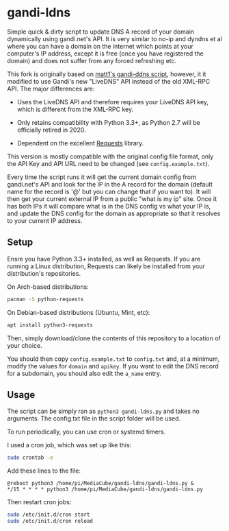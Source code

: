 gandi-ldns
==========

Simple quick & dirty script to update DNS A record of your domain dynamically
using gandi.net's API.  It is very similar to no-ip and dyndns et al where you
can have a domain on the internet which points at your computer's IP address,
except it is free (once you have registered the domain) and does not suffer
from any forced refreshing etc.

This fork is originally based on 
[matt1's gandi-ddns script](https://github.com/matt1/gandi-ddns), however, it
it modified to use Gandi's new "LiveDNS" API instead of the old XML-RPC API. 
The major differences are:

* Uses the LiveDNS API and therefore requires your LiveDNS API key, which is
  different from the XML-RPC key.

* Only retains compatibility with Python 3.3+, as Python 2.7 will be officially
  retired in 2020.

* Dependent on the excellent [Requests](http://docs.python-requests.org/)
  library.

This version is mostly compatible with the original config file format,
only the API Key and API URL need to be changed (see `config.example.txt`).

Every time the script runs it will get the current domain config from
gandi.net's API and look for the IP in the A record for the domain (default
name for the record is '@' but you can change that if you want to).  It will
then get your current external IP from a public "what is my ip" site.  Once it
has both IPs it will compare what is in the DNS config vs what your IP is, and
update the DNS config for the domain as appropriate so that it resolves to your
current IP address.

Setup
--------------

Ensre you have Python 3.3+ installed, as well as Requests. If you are running
a Linux distribution, Requests can likely be installed from your distribution's
repositories.

On Arch-based distributions:

```sh
pacman -S python-requests
```

On Debian-based distributions (Ubuntu, Mint, etc):

```sh
apt install python3-requests
```

Then, simply download/clone the contents of this repository to a location
of your choice.

You should then copy `config.example.txt` to `config.txt` and, at a minimum,
modify the values for `domain` and `apikey`. If you want to edit the DNS
record for a subdomain, you should also edit the `a_name` entry.

Usage
-----------

The script can be simply ran as `python3 gandi-ldns.py` and takes no arguments. The
config.txt file in the script folder will be used.

To run periodically, you can use cron or systemd timers.

I used a cron job, which was set up like this:

```bash
sudo crontab -e

```

Add these lines to the file:
```
@reboot python3 /home/pi/MediaCube/gandi-ldns/gandi-ldns.py &
*/15 * * * * python3 /home/pi/MediaCube/gandi-ldns/gandi-ldns.py
```

Then restart cron jobs:
```bash
sudo /etc/init.d/cron start
sudo /etc/init.d/cron reload
```
